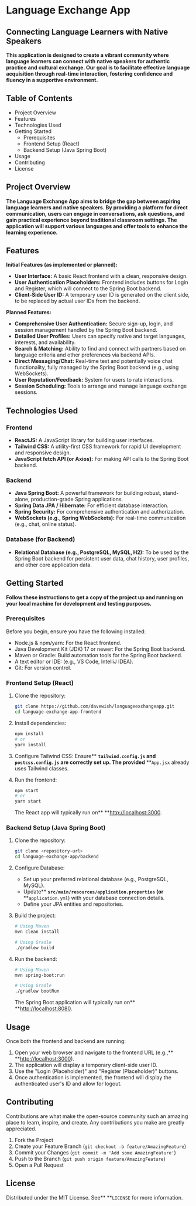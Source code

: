 
# Language Exchange App

## Connecting Language Learners with Native Speakers

**This application is designed to create a vibrant community where language learners can connect with native speakers for authentic practice and cultural exchange. Our goal is to facilitate effective language acquisition through real-time interaction, fostering confidence and fluency in a supportive environment.**

## Table of Contents

* Project Overview
* Features
* Technologies Used
* Getting Started
  * Prerequisites
  * Frontend Setup (React)
  * Backend Setup (Java Spring Boot)
* Usage
* Contributing
* License

## Project Overview

**The Language Exchange App aims to bridge the gap between aspiring language learners and native speakers. By providing a platform for direct communication, users can engage in conversations, ask questions, and gain practical experience beyond traditional classroom settings. The application will support various languages and offer tools to enhance the learning experience.**

## Features

**Initial Features (as implemented or planned):**

* **User Interface:** A basic React frontend with a clean, responsive design.
* **User Authentication Placeholders:** Frontend includes buttons for Login and Register, which will connect to the Spring Boot backend.
* **Client-Side User ID:** A temporary user ID is generated on the client side, to be replaced by actual user IDs from the backend.

**Planned Features:**

* **Comprehensive User Authentication:** Secure sign-up, login, and session management handled by the Spring Boot backend.
* **Detailed User Profiles:** Users can specify native and target languages, interests, and availability.
* **Search & Matching:** Ability to find and connect with partners based on language criteria and other preferences via backend APIs.
* **Direct Messaging/Chat:** Real-time text and potentially voice chat functionality, fully managed by the Spring Boot backend (e.g., using WebSockets).
* **User Reputation/Feedback:** System for users to rate interactions.
* **Session Scheduling:** Tools to arrange and manage language exchange sessions.

## Technologies Used

### Frontend

* **ReactJS:** A JavaScript library for building user interfaces.
* **Tailwind CSS:** A utility-first CSS framework for rapid UI development and responsive design.
* **JavaScript fetch API (or Axios):** For making API calls to the Spring Boot backend.

### Backend

* **Java Spring Boot:** A powerful framework for building robust, stand-alone, production-grade Spring applications.
* **Spring Data JPA / Hibernate:** For efficient database interaction.
* **Spring Security:** For comprehensive authentication and authorization.
* **WebSockets (e.g., Spring WebSockets):** For real-time communication (e.g., chat, online status).

### Database (for Backend)

* **Relational Database (e.g., PostgreSQL, MySQL, H2):** To be used by the Spring Boot backend for persistent user data, chat history, user profiles, and other core application data.

## Getting Started

**Follow these instructions to get a copy of the project up and running on your local machine for development and testing purposes.**

### Prerequisites

Before you begin, ensure you have the following installed:

* Node.js & npm/yarn: For the React frontend.
* Java Development Kit (JDK) 17 or newer: For the Spring Boot backend.
* Maven or Gradle: Build automation tools for the Spring Boot backend.
* A text editor or IDE: (e.g., VS Code, IntelliJ IDEA).
* Git: For version control.

### Frontend Setup (React)

1. Clone the repository:

   ```bash
   git clone https://github.com/davewish/languageexchangeapp.git
   cd language-exchange-app-frontend
   ```
2. Install dependencies:

   ```bash
   npm install
   # or
   yarn install
   ```
3. Configure Tailwind CSS:
   Ensure** **`tailwind.config.js` and** **`postcss.config.js` are correctly set up. The provided** **`App.jsx` already uses Tailwind classes.
4. Run the frontend:

   ```bash
   npm start
   # or
   yarn start
   ```

   The React app will typically run on** **[http://localhost:3000](http://localhost:3000/).

### Backend Setup (Java Spring Boot)

1. Clone the repository:

   ```bash
   git clone <repository-url>
   cd language-exchange-app/backend
   ```
2. Configure Database:

   * Set up your preferred relational database (e.g., PostgreSQL, MySQL).
   * Update** **`src/main/resources/application.properties` (or** **`application.yml`) with your database connection details.
   * Define your JPA entities and repositories.
3. Build the project:

   ```bash
   # Using Maven
   mvn clean install

   # Using Gradle
   ./gradlew build
   ```
4. Run the backend:

   ```bash
   # Using Maven
   mvn spring-boot:run

   # Using Gradle
   ./gradlew bootRun
   ```

   The Spring Boot application will typically run on** **[http://localhost:8080](http://localhost:8080/).

## Usage

Once both the frontend and backend are running:

1. Open your web browser and navigate to the frontend URL (e.g.,** **[http://localhost:3000](http://localhost:3000/)).
2. The application will display a temporary client-side user ID.
3. Use the "Login (Placeholder)" and "Register (Placeholder)" buttons.
4. Once authentication is implemented, the frontend will display the authenticated user's ID and allow for logout.

## Contributing

Contributions are what make the open-source community such an amazing place to learn, inspire, and create. Any contributions you make are greatly appreciated.

1. Fork the Project
2. Create your Feature Branch (`git checkout -b feature/AmazingFeature`)
3. Commit your Changes (`git commit -m 'Add some AmazingFeature'`)
4. Push to the Branch (`git push origin feature/AmazingFeature`)
5. Open a Pull Request

## License

Distributed under the MIT License. See** **`LICENSE` for more information.
